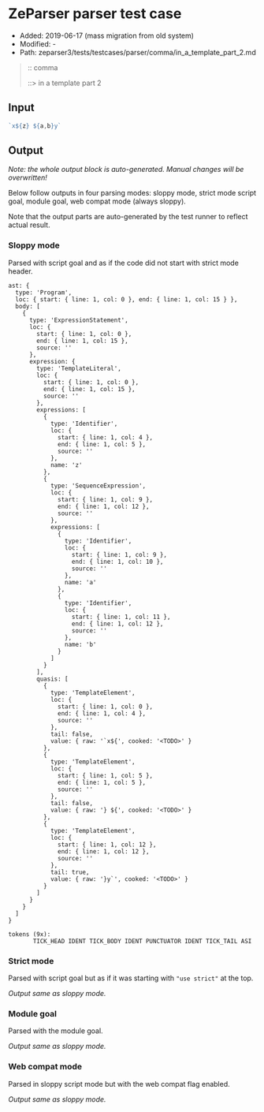 # ZeParser parser test case

- Added: 2019-06-17 (mass migration from old system)
- Modified: -
- Path: zeparser3/tests/testcases/parser/comma/in_a_template_part_2.md

> :: comma
>
> ::> in a template part 2

## Input

`````js
`x${z} ${a,b}y`
`````

## Output

_Note: the whole output block is auto-generated. Manual changes will be overwritten!_

Below follow outputs in four parsing modes: sloppy mode, strict mode script goal, module goal, web compat mode (always sloppy).

Note that the output parts are auto-generated by the test runner to reflect actual result.

### Sloppy mode

Parsed with script goal and as if the code did not start with strict mode header.

`````
ast: {
  type: 'Program',
  loc: { start: { line: 1, col: 0 }, end: { line: 1, col: 15 } },
  body: [
    {
      type: 'ExpressionStatement',
      loc: {
        start: { line: 1, col: 0 },
        end: { line: 1, col: 15 },
        source: ''
      },
      expression: {
        type: 'TemplateLiteral',
        loc: {
          start: { line: 1, col: 0 },
          end: { line: 1, col: 15 },
          source: ''
        },
        expressions: [
          {
            type: 'Identifier',
            loc: {
              start: { line: 1, col: 4 },
              end: { line: 1, col: 5 },
              source: ''
            },
            name: 'z'
          },
          {
            type: 'SequenceExpression',
            loc: {
              start: { line: 1, col: 9 },
              end: { line: 1, col: 12 },
              source: ''
            },
            expressions: [
              {
                type: 'Identifier',
                loc: {
                  start: { line: 1, col: 9 },
                  end: { line: 1, col: 10 },
                  source: ''
                },
                name: 'a'
              },
              {
                type: 'Identifier',
                loc: {
                  start: { line: 1, col: 11 },
                  end: { line: 1, col: 12 },
                  source: ''
                },
                name: 'b'
              }
            ]
          }
        ],
        quasis: [
          {
            type: 'TemplateElement',
            loc: {
              start: { line: 1, col: 0 },
              end: { line: 1, col: 4 },
              source: ''
            },
            tail: false,
            value: { raw: '`x${', cooked: '<TODO>' }
          },
          {
            type: 'TemplateElement',
            loc: {
              start: { line: 1, col: 5 },
              end: { line: 1, col: 5 },
              source: ''
            },
            tail: false,
            value: { raw: '} ${', cooked: '<TODO>' }
          },
          {
            type: 'TemplateElement',
            loc: {
              start: { line: 1, col: 12 },
              end: { line: 1, col: 12 },
              source: ''
            },
            tail: true,
            value: { raw: '}y`', cooked: '<TODO>' }
          }
        ]
      }
    }
  ]
}

tokens (9x):
       TICK_HEAD IDENT TICK_BODY IDENT PUNCTUATOR IDENT TICK_TAIL ASI
`````

### Strict mode

Parsed with script goal but as if it was starting with `"use strict"` at the top.

_Output same as sloppy mode._

### Module goal

Parsed with the module goal.

_Output same as sloppy mode._

### Web compat mode

Parsed in sloppy script mode but with the web compat flag enabled.

_Output same as sloppy mode._
